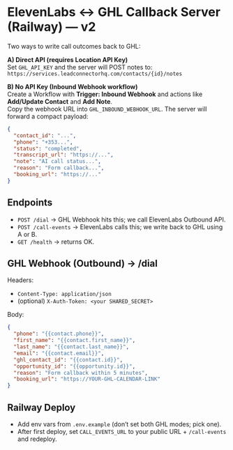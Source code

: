 # ElevenLabs ↔ GHL Callback Server (Railway) — v2

Two ways to write call outcomes back to GHL:

**A) Direct API (requires Location API Key)**  
Set `GHL_API_KEY` and the server will POST notes to:
`https://services.leadconnectorhq.com/contacts/{id}/notes`

**B) No API Key (Inbound Webhook workflow)**  
Create a Workflow with **Trigger: Inbound Webhook** and actions like **Add/Update Contact** and **Add Note**.  
Copy the webhook URL into `GHL_INBOUND_WEBHOOK_URL`. The server will forward a compact payload:
```json
{
  "contact_id": "...",
  "phone": "+353...",
  "status": "completed",
  "transcript_url": "https://...",
  "note": "AI call status...",
  "reason": "Form callback...",
  "booking_url": "https://..."
}
```

## Endpoints
- `POST /dial` → GHL Webhook hits this; we call ElevenLabs Outbound API.
- `POST /call-events` → ElevenLabs calls this; we write back to GHL using A or B.
- `GET /health` → returns OK.

## GHL Webhook (Outbound) → /dial
Headers:
- `Content-Type: application/json`
- (optional) `X-Auth-Token: <your SHARED_SECRET>`

Body:
```json
{
  "phone": "{{contact.phone}}",
  "first_name": "{{contact.first_name}}",
  "last_name": "{{contact.last_name}}",
  "email": "{{contact.email}}",
  "ghl_contact_id": "{{contact.id}}",
  "opportunity_id": "{{opportunity.id}}",
  "reason": "Form callback within 5 minutes",
  "booking_url": "https://YOUR-GHL-CALENDAR-LINK"
}
```

## Railway Deploy
- Add env vars from `.env.example` (don’t set both GHL modes; pick one).
- After first deploy, set `CALL_EVENTS_URL` to your public URL + `/call-events` and redeploy.
